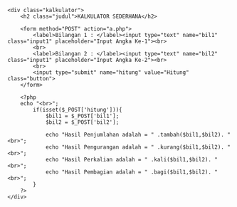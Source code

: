 <!DOCTYPE html>
<html lang="en">
<head>
    <meta charset="UTF-8">
    <meta http-equiv="X-UA-Compatible" content="IE=edge">
    <meta name="viewport" content="width=device-width, initial-scale=1.0">
    <link rel="stylesheet" href="style.css">
    <title>TUGAS 5</title>

</head>
<body>
    <?php
    function tambah ($x, $y){
        $a = $x + $y;
        return $a;
    }
    function kurang ($x, $y){
        $a = $x - $y;
        return $a;
    }
    function kali ($x, $y){
        $a = $x * $y;
        return $a;
    }
    function bagi ($x, $y){
        $a = ($y !=0) ? $x/$y : 0;
        return $a;
    }
    ?>

    <div class="kalkulator">
        <h2 class="judul">KALKULATOR SEDERHANA</h2>

        <form method="POST" action="a.php">
            <label>Bilangan 1 : </label><input type="text" name="bil1" class="input1" placeholder="Input Angka Ke-1"><br>
            <br>
            <label>Bilangan 2 : </label><input type="text" name="bil2" class="input1" placeholder="Input Angka Ke-2"><br>
            <br>
            <input type="submit" name="hitung" value="Hitung" class="button">
        </form>

        <?php
        echo "<br>";
            if(isset($_POST['hitung'])){
                $bil1 = $_POST['bil1'];
                $bil2 = $_POST['bil2'];

                echo "Hasil Penjumlahan adalah = " .tambah($bil1,$bil2). "<br>";
                echo "Hasil Pengurangan adalah = " .kurang($bil1,$bil2). "<br>";
                echo "Hasil Perkalian adalah = " .kali($bil1,$bil2). "<br>";
                echo "Hasil Pembagian adalah = " .bagi($bil1,$bil2). "<br>";
            }
        ?>
    </div>
</body>
</html>
